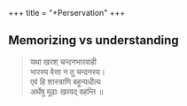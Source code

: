 +++
title = "+Perservation"
+++

## Memorizing vs understanding

> यथा खरश् चन्दनभारवाही  
भारस्य वेत्ता न तु चन्दनस्य।  
एवं हि शास्त्राणि बहून्यधीत्य  
अर्थेषु मूढाः खरवद् वहन्ति ॥